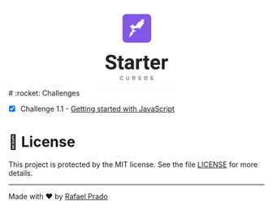 <div align="center">
    <img alt="Starter" src=".github/logo_starter.png" width="150px" />
</div>
# :rocket: Challenges

- [x] Challenge 1.1 - [Getting started with JavaScript](src/challenge_1-1)

# :memo: License

This project is protected by the MIT license. See the file [LICENSE](/LICENSE) for more details.

---

Made with ♥ by [Rafael Prado](http://rprado.design)
